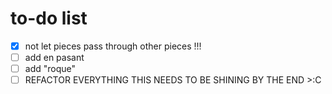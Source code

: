 # to-do list  

 - [x] not let pieces pass through other pieces !!! 
 - [ ] add en pasant  
 - [ ] add "roque"  
 - [ ] REFACTOR EVERYTHING THIS NEEDS TO BE SHINING BY THE END >:C  